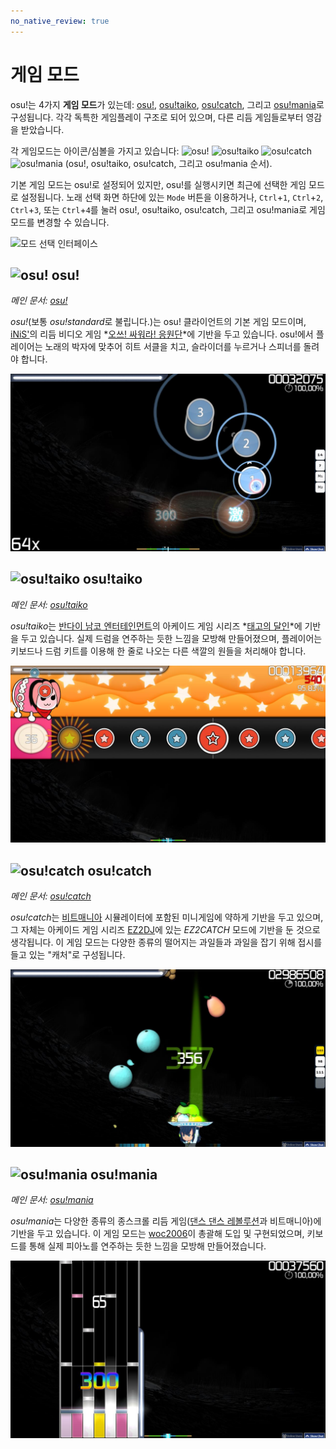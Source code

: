 ```yaml
---
no_native_review: true
---
```


# 게임 모드

osu!는 4가지 **게임 모드**가 있는데: [osu!](#-osu!), [osu!taiko](#-osu!taiko), [osu!catch](#-osu!catch), 그리고 [osu!mania](#-osu!mania)로 구성됩니다. 각각 독특한 게임플레이 구조로 되어 있으며, 다른 리듬 게임들로부터 영감을 받았습니다.

각 게임모드는 아이콘/심볼을 가지고 있습니다: ![][o!s] ![][o!t] ![][o!c] ![][o!m] (osu!, osu!taiko, osu!catch, 그리고 osu!mania 순서).

기본 게임 모드는 osu!로 설정되어 있지만, osu!를 실행시키면 최근에 선택한 게임 모드로 설정됩니다. 노래 선택 화면 하단에 있는 `Mode` 버튼을 이용하거나, `Ctrl`+`1`, `Ctrl`+`2`, `Ctrl`+`3`, 또는 `Ctrl`+`4`를 눌러 osu!, osu!taiko, osu!catch, 그리고 osu!mania로 게임 모드를 변경할 수 있습니다.

![모드 선택 인터페이스](/wiki/shared/Interface_mode.png "모드 선택 인터페이스")

## ![][o!s] osu!

*메인 문서: [osu!](osu!)*

*osu!*(보통 *osu!standard*로 불립니다.)는 osu! 클라이언트의 기본 게임 모드이며, [iNiS'](https://ko.wikipedia.org/wiki/%EC%95%84%EC%9D%B4%EB%8B%88%EC%8A%A4 "위키백과")의 리듬 비디오 게임 *[오쓰! 싸워라! 응원단](https://ko.wikipedia.org/wiki/%EC%98%A4%EC%93%B0!_%EC%8B%B8%EC%9B%8C%EB%9D%BC!_%EC%9D%91%EC%9B%90%EB%8B%A8 "위키백과")*에 기반을 두고 있습니다. osu!에서 플레이어는 노래의 박자에 맞추어 히트 서클을 치고, 슬라이더를 누르거나 스피너를 돌려야 합니다.

![osu! 게임플레이](/wiki/shared/osu-gameplay.jpg "osu! 게임플레이")

## ![][o!t] osu!taiko

*메인 문서: [osu!taiko](osu!taiko)*

*osu!taiko*는 [반다이 남코 엔터테인먼트](https://ko.wikipedia.org/wiki/%EB%B0%98%EB%8B%A4%EC%9D%B4_%EB%82%A8%EC%BD%94_%EC%97%94%ED%84%B0%ED%85%8C%EC%9D%B8%EB%A8%BC%ED%8A%B8 "위키백과")의 아케이드 게임 시리즈 *[태고의 달인](https://ko.wikipedia.org/wiki/%ED%83%9C%EA%B3%A0%EC%9D%98_%EB%8B%AC%EC%9D%B8 "위키백과")*에 기반을 두고 있습니다. 실제 드럼을 연주하는 듯한 느낌을 모방해 만들어졌으며, 플레이어는 키보드나 드럼 키트를 이용해 한 줄로 나오는 다른 색깔의 원들을 처리해야 합니다.

![osu!taiko 게임플레이](/wiki/shared/taiko-gameplay.jpg "osu!taiko 게임플레이")

## ![][o!c] osu!catch

*메인 문서: [osu!catch](osu!catch)*

*osu!catch*는 [비트매니아](https://ko.wikipedia.org/wiki/%EB%B9%84%ED%8A%B8%EB%A7%A4%EB%8B%88%EC%95%84 "위키백과")  시뮬레이터에 포함된 미니게임에 약하게 기반을 두고 있으며, 그 자체는 아케이드 게임 시리즈 [EZ2DJ](https://ko.wikipedia.org/wiki/EZ2AC "위키백과")에 있는 *EZ2CATCH* 모드에 기반을 둔 것으로 생각됩니다. 이 게임 모드는 다양한 종류의 떨어지는 과일들과 과일을 잡기 위해 접시를 들고 있는 "캐처"로 구성됩니다.

![osu!catch 게임플레이](/wiki/shared/catch-gameplay.jpg "osu!catch 게임플레이")

## ![][o!m] osu!mania

*메인 문서: [osu!mania](osu!mania)*

*osu!mania*는 다양한 종류의 종스크롤 리듬 게임([댄스 댄스 레볼루션](https://ko.wikipedia.org/wiki/%EB%8C%84%EC%8A%A4_%EB%8C%84%EC%8A%A4_%EB%A0%88%EB%B3%BC%EB%A3%A8%EC%85%98 "위키백과")과 비트매니아)에 기반을 두고 있습니다. 이 게임 모드는 [woc2006](https://osu.ppy.sh/users/1105845)이 총괄해 도입 및 구현되었으며, 키보드를 통해 실제 피아노를 연주하는 듯한 느낌을 모방해 만들어졌습니다.

![osu!mania 게임플레이](/wiki/shared/mania-gameplay.jpg "osu!mania 게임플레이")

[o!s]: /wiki/shared/mode/osu.png "osu!"
[o!t]: /wiki/shared/mode/taiko.png "osu!taiko"
[o!c]: /wiki/shared/mode/catch.png "osu!catch"
[o!m]: /wiki/shared/mode/mania.png "osu!mania"
